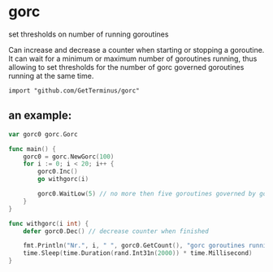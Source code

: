 # gorc
set thresholds on number of running goroutines

Can increase and decrease a counter when starting or stopping a goroutine. It can wait for a minimum or maximum number of goroutines running, thus allowing to set thresholds for the number of gorc governed goroutines running at the same time.

`import "github.com/GetTerminus/gorc"`

## an example:

```Go
var gorc0 gorc.Gorc

func main() {
	gorc0 = gorc.NewGorc(100)
	for i := 0; i < 20; i++ {
		gorc0.Inc()
		go withgorc(i)

		gorc0.WaitLow(5) // no more then five goroutines governed by gorc0 are allowed at the same time
	}
}

func withgorc(i int) {
	defer gorc0.Dec() // decrease counter when finished

	fmt.Println("Nr.", i, " ", gorc0.GetCount(), "gorc goroutines running..")
	time.Sleep(time.Duration(rand.Int31n(2000)) * time.Millisecond)
}
```
